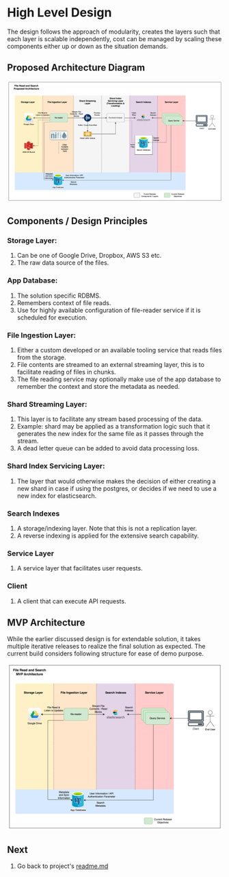 # High Level Design

The design follows the approach of modularity,
creates the layers such that each layer is scalable
independently, cost can be managed by scaling these
components either up or down as the situation demands.

## Proposed Architecture Diagram

<img src="./diagrams/proposed-architecture.png" alt="architecture-diagram" />

## Components / Design Principles

### Storage Layer:
1. Can be one of Google Drive, Dropbox, AWS S3 etc.
2. The raw data source of the files.

### App Database:
1. The solution specific RDBMS.
2. Remembers context of file reads.
3. Use for highly available configuration of file-reader service
   if it is scheduled for execution.

### File Ingestion Layer:
1. Either a custom developed or an available tooling service that reads
   files from the storage.
2. File contents are streamed to an external streaming layer, this is to
   facilitate reading of files in chunks.
3. The file reading service may optionally make use of the app
   database to remember the context and store the metadata as needed.

### Shard Streaming Layer:
1. This layer is to facilitate any stream based processing of the data.
2. Example: shard may be applied as a transformation logic
   such that it generates the new index for the same file
   as it passes through the stream.
3. A dead letter queue can be added to avoid data processing loss.

### Shard Index Servicing Layer:
1. The layer that would otherwise makes the decision of either creating
   a new shard in case if using the postgres, or decides if we need to
   use a new index for elasticsearch.

### Search Indexes
1. A storage/indexing layer. Note that this is not a replication layer.
2. A reverse indexing is applied for the extensive search capability.

### Service Layer
1. A service layer that facilitates user requests.

### Client
1. A client that can execute API requests.

## MVP Architecture

While the earlier discussed design is for extendable solution, it takes
multiple iterative releases to realize the final solution as expected.
The current build considers following structure for ease of demo purpose.

<img src="./diagrams/mvp-architecture.png" alt="mvp-architecture-diagram" />

## Next

1. Go back to project's [readme.md](../../readme.md)
